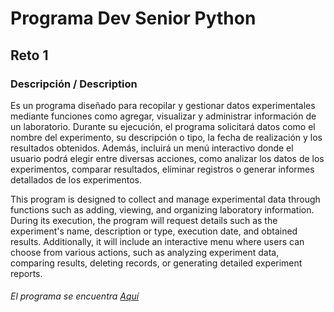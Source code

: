 # Programa Dev Senior Python

## Reto 1

### Descripción / Description
Es un programa diseñado para recopilar y gestionar datos experimentales mediante funciones como agregar, visualizar y administrar información de un laboratorio. Durante su ejecución, el programa solicitará datos como el nombre del experimento, su descripción o tipo, la fecha de realización y los resultados obtenidos. Además, incluirá un menú interactivo donde el usuario podrá elegir entre diversas acciones, como analizar los datos de los experimentos, comparar resultados, eliminar registros o generar informes detallados de los experimentos. 

This program is designed to collect and manage experimental data through functions such as adding, viewing, and organizing laboratory information. During its execution, the program will request details such as the experiment's name, description or type, execution date, and obtained results. Additionally, it will include an interactive menu where users can choose from various actions, such as analyzing experiment data, comparing results, deleting records, or generating detailed experiment reports.

###### El programa se encuentra [Aquí](experimento_reto1.py)

 
